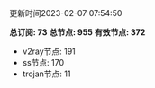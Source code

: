更新时间2023-02-07 07:54:50

**总订阅: 73**
**总节点: 955**
**有效节点: 372**
- v2ray节点: 191
- ss节点: 170
- trojan节点: 11
